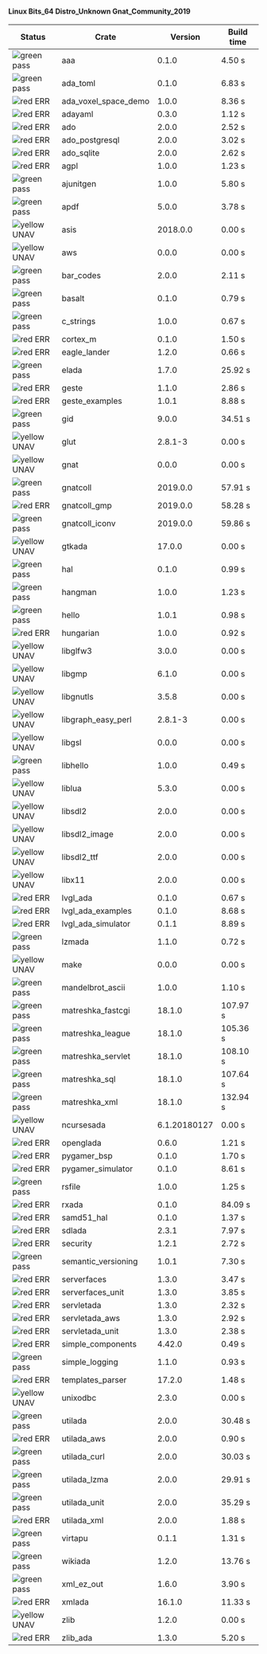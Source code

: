 #### Linux Bits_64 Distro_Unknown Gnat_Community_2019

| Status | Crate | Version | Build time |
| --- | --- | --- | --- |
|![green](https://placehold.it/8/00aa00/000000?text=+) pass | aaa | 0.1.0 |  4.50 s |
|![green](https://placehold.it/8/00aa00/000000?text=+) pass | ada_toml | 0.1.0 |  6.83 s |
|![red](https://placehold.it/8/ff0000/000000?text=+) ERR  | ada_voxel_space_demo | 1.0.0 |  8.36 s |
|![red](https://placehold.it/8/ff0000/000000?text=+) ERR  | adayaml | 0.3.0 |  1.12 s |
|![red](https://placehold.it/8/ff0000/000000?text=+) ERR  | ado | 2.0.0 |  2.52 s |
|![red](https://placehold.it/8/ff0000/000000?text=+) ERR  | ado_postgresql | 2.0.0 |  3.02 s |
|![red](https://placehold.it/8/ff0000/000000?text=+) ERR  | ado_sqlite | 2.0.0 |  2.62 s |
|![red](https://placehold.it/8/ff0000/000000?text=+) ERR  | agpl | 1.0.0 |  1.23 s |
|![green](https://placehold.it/8/00aa00/000000?text=+) pass | ajunitgen | 1.0.0 |  5.80 s |
|![green](https://placehold.it/8/00aa00/000000?text=+) pass | apdf | 5.0.0 |  3.78 s |
|![yellow](https://placehold.it/8/ffbb00/000000?text=+) UNAV | asis | 2018.0.0 |  0.00 s |
|![yellow](https://placehold.it/8/ffbb00/000000?text=+) UNAV | aws | 0.0.0 |  0.00 s |
|![green](https://placehold.it/8/00aa00/000000?text=+) pass | bar_codes | 2.0.0 |  2.11 s |
|![green](https://placehold.it/8/00aa00/000000?text=+) pass | basalt | 0.1.0 |  0.79 s |
|![green](https://placehold.it/8/00aa00/000000?text=+) pass | c_strings | 1.0.0 |  0.67 s |
|![red](https://placehold.it/8/ff0000/000000?text=+) ERR  | cortex_m | 0.1.0 |  1.50 s |
|![red](https://placehold.it/8/ff0000/000000?text=+) ERR  | eagle_lander | 1.2.0 |  0.66 s |
|![green](https://placehold.it/8/00aa00/000000?text=+) pass | elada | 1.7.0 |  25.92 s |
|![red](https://placehold.it/8/ff0000/000000?text=+) ERR  | geste | 1.1.0 |  2.86 s |
|![red](https://placehold.it/8/ff0000/000000?text=+) ERR  | geste_examples | 1.0.1 |  8.88 s |
|![green](https://placehold.it/8/00aa00/000000?text=+) pass | gid | 9.0.0 |  34.51 s |
|![yellow](https://placehold.it/8/ffbb00/000000?text=+) UNAV | glut | 2.8.1-3 |  0.00 s |
|![yellow](https://placehold.it/8/ffbb00/000000?text=+) UNAV | gnat | 0.0.0 |  0.00 s |
|![green](https://placehold.it/8/00aa00/000000?text=+) pass | gnatcoll | 2019.0.0 |  57.91 s |
|![red](https://placehold.it/8/ff0000/000000?text=+) ERR  | gnatcoll_gmp | 2019.0.0 |  58.28 s |
|![green](https://placehold.it/8/00aa00/000000?text=+) pass | gnatcoll_iconv | 2019.0.0 |  59.86 s |
|![yellow](https://placehold.it/8/ffbb00/000000?text=+) UNAV | gtkada | 17.0.0 |  0.00 s |
|![green](https://placehold.it/8/00aa00/000000?text=+) pass | hal | 0.1.0 |  0.99 s |
|![green](https://placehold.it/8/00aa00/000000?text=+) pass | hangman | 1.0.0 |  1.23 s |
|![green](https://placehold.it/8/00aa00/000000?text=+) pass | hello | 1.0.1 |  0.98 s |
|![red](https://placehold.it/8/ff0000/000000?text=+) ERR  | hungarian | 1.0.0 |  0.92 s |
|![yellow](https://placehold.it/8/ffbb00/000000?text=+) UNAV | libglfw3 | 3.0.0 |  0.00 s |
|![yellow](https://placehold.it/8/ffbb00/000000?text=+) UNAV | libgmp | 6.1.0 |  0.00 s |
|![yellow](https://placehold.it/8/ffbb00/000000?text=+) UNAV | libgnutls | 3.5.8 |  0.00 s |
|![yellow](https://placehold.it/8/ffbb00/000000?text=+) UNAV | libgraph_easy_perl | 2.8.1-3 |  0.00 s |
|![yellow](https://placehold.it/8/ffbb00/000000?text=+) UNAV | libgsl | 0.0.0 |  0.00 s |
|![green](https://placehold.it/8/00aa00/000000?text=+) pass | libhello | 1.0.0 |  0.49 s |
|![yellow](https://placehold.it/8/ffbb00/000000?text=+) UNAV | liblua | 5.3.0 |  0.00 s |
|![yellow](https://placehold.it/8/ffbb00/000000?text=+) UNAV | libsdl2 | 2.0.0 |  0.00 s |
|![yellow](https://placehold.it/8/ffbb00/000000?text=+) UNAV | libsdl2_image | 2.0.0 |  0.00 s |
|![yellow](https://placehold.it/8/ffbb00/000000?text=+) UNAV | libsdl2_ttf | 2.0.0 |  0.00 s |
|![yellow](https://placehold.it/8/ffbb00/000000?text=+) UNAV | libx11 | 2.0.0 |  0.00 s |
|![red](https://placehold.it/8/ff0000/000000?text=+) ERR  | lvgl_ada | 0.1.0 |  0.67 s |
|![red](https://placehold.it/8/ff0000/000000?text=+) ERR  | lvgl_ada_examples | 0.1.0 |  8.68 s |
|![red](https://placehold.it/8/ff0000/000000?text=+) ERR  | lvgl_ada_simulator | 0.1.1 |  8.89 s |
|![green](https://placehold.it/8/00aa00/000000?text=+) pass | lzmada | 1.1.0 |  0.72 s |
|![yellow](https://placehold.it/8/ffbb00/000000?text=+) UNAV | make | 0.0.0 |  0.00 s |
|![green](https://placehold.it/8/00aa00/000000?text=+) pass | mandelbrot_ascii | 1.0.0 |  1.10 s |
|![green](https://placehold.it/8/00aa00/000000?text=+) pass | matreshka_fastcgi | 18.1.0 |  107.97 s |
|![green](https://placehold.it/8/00aa00/000000?text=+) pass | matreshka_league | 18.1.0 |  105.36 s |
|![green](https://placehold.it/8/00aa00/000000?text=+) pass | matreshka_servlet | 18.1.0 |  108.10 s |
|![green](https://placehold.it/8/00aa00/000000?text=+) pass | matreshka_sql | 18.1.0 |  107.64 s |
|![green](https://placehold.it/8/00aa00/000000?text=+) pass | matreshka_xml | 18.1.0 |  132.94 s |
|![yellow](https://placehold.it/8/ffbb00/000000?text=+) UNAV | ncursesada | 6.1.20180127 |  0.00 s |
|![red](https://placehold.it/8/ff0000/000000?text=+) ERR  | openglada | 0.6.0 |  1.21 s |
|![red](https://placehold.it/8/ff0000/000000?text=+) ERR  | pygamer_bsp | 0.1.0 |  1.70 s |
|![red](https://placehold.it/8/ff0000/000000?text=+) ERR  | pygamer_simulator | 0.1.0 |  8.61 s |
|![green](https://placehold.it/8/00aa00/000000?text=+) pass | rsfile | 1.0.0 |  1.25 s |
|![red](https://placehold.it/8/ff0000/000000?text=+) ERR  | rxada | 0.1.0 |  84.09 s |
|![red](https://placehold.it/8/ff0000/000000?text=+) ERR  | samd51_hal | 0.1.0 |  1.37 s |
|![red](https://placehold.it/8/ff0000/000000?text=+) ERR  | sdlada | 2.3.1 |  7.97 s |
|![red](https://placehold.it/8/ff0000/000000?text=+) ERR  | security | 1.2.1 |  2.72 s |
|![green](https://placehold.it/8/00aa00/000000?text=+) pass | semantic_versioning | 1.0.1 |  7.30 s |
|![red](https://placehold.it/8/ff0000/000000?text=+) ERR  | serverfaces | 1.3.0 |  3.47 s |
|![red](https://placehold.it/8/ff0000/000000?text=+) ERR  | serverfaces_unit | 1.3.0 |  3.85 s |
|![red](https://placehold.it/8/ff0000/000000?text=+) ERR  | servletada | 1.3.0 |  2.32 s |
|![red](https://placehold.it/8/ff0000/000000?text=+) ERR  | servletada_aws | 1.3.0 |  2.92 s |
|![red](https://placehold.it/8/ff0000/000000?text=+) ERR  | servletada_unit | 1.3.0 |  2.38 s |
|![red](https://placehold.it/8/ff0000/000000?text=+) ERR  | simple_components | 4.42.0 |  0.49 s |
|![green](https://placehold.it/8/00aa00/000000?text=+) pass | simple_logging | 1.1.0 |  0.93 s |
|![red](https://placehold.it/8/ff0000/000000?text=+) ERR  | templates_parser | 17.2.0 |  1.48 s |
|![yellow](https://placehold.it/8/ffbb00/000000?text=+) UNAV | unixodbc | 2.3.0 |  0.00 s |
|![green](https://placehold.it/8/00aa00/000000?text=+) pass | utilada | 2.0.0 |  30.48 s |
|![red](https://placehold.it/8/ff0000/000000?text=+) ERR  | utilada_aws | 2.0.0 |  0.90 s |
|![green](https://placehold.it/8/00aa00/000000?text=+) pass | utilada_curl | 2.0.0 |  30.03 s |
|![green](https://placehold.it/8/00aa00/000000?text=+) pass | utilada_lzma | 2.0.0 |  29.91 s |
|![green](https://placehold.it/8/00aa00/000000?text=+) pass | utilada_unit | 2.0.0 |  35.29 s |
|![red](https://placehold.it/8/ff0000/000000?text=+) ERR  | utilada_xml | 2.0.0 |  1.88 s |
|![green](https://placehold.it/8/00aa00/000000?text=+) pass | virtapu | 0.1.1 |  1.31 s |
|![green](https://placehold.it/8/00aa00/000000?text=+) pass | wikiada | 1.2.0 |  13.76 s |
|![green](https://placehold.it/8/00aa00/000000?text=+) pass | xml_ez_out | 1.6.0 |  3.90 s |
|![red](https://placehold.it/8/ff0000/000000?text=+) ERR  | xmlada | 16.1.0 |  11.33 s |
|![yellow](https://placehold.it/8/ffbb00/000000?text=+) UNAV | zlib | 1.2.0 |  0.00 s |
|![red](https://placehold.it/8/ff0000/000000?text=+) ERR  | zlib_ada | 1.3.0 |  5.20 s |
